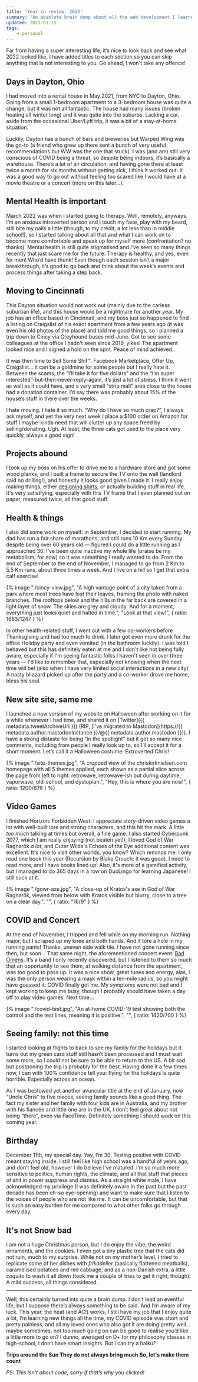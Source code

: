 ```yaml
---
title: 'Year in review: 2022'
summary: 'An absolute brain dump about all the web development I learned this year… not.'
updated: 2023-01-15
tags:
    - personal
---
```


Far from having a super interesting life, it’s nice to look back and see what 2022 looked like. I have added titles to each section so you can skip anything that is not interesting to you. Go ahead, I won't take any offence!

## Days in Dayton, Ohio

I had moved into a rental house in May 2021, from NYC to Dayton, Ohio. Going from a small 1-bedroom apartment to a 3-bedroom house was quite a change, but it was not all fantastic. The house had many issues (broken heating all winter long) and it was quite into the suburbs. Lacking a car, aside from the occasional Uber/Lyft trip, it was a bit of a stay-at-home situation.

Luckily, Dayton has a bunch of bars and breweries but Warped Wing was the go-to (a friend who grew up there sent a bunch of very useful recommendations but WW was the one that stuck). I was (and am) still very conscious of COVID being a threat, so despite being indoors, it’s basically a warehouse. There’s a lot of air circulation, and having gone there at least twice a month for six months without getting sick, I think it worked out. It was a good way to go out without feeling too scared like I would have at a movie theatre or a concert (more on this later…).

## Mental Health is important

March 2022 was when I started going to therapy. Well, remotely, anyways. I’m an anxious introverted person and I touch my face, play with my beard, still bite my nails a little (though, to my credit, a lot less than in middle school!), so I started talking about all that and what I can work on to become more comfortable and speak up for myself more (confrontation? no thanks). Mental health is still quite stigmatised and I’ve seen so many things recently that just scare me for the future. Therapy is healthy, and yes, even for men! Who’d have thunk! Even though each session isn’t a major breakthrough, it’s good to go back and think about the week’s events and process things after taking a step back.

## Moving to Cincinnati

This Dayton situation would not work out (mainly due to the carless suburban life), and this house would be a nightmare for another year. My job has an office based in Cincinnati, and my boss just so happened to find a listing on Craigslist of his exact apartment from a few years ago (it was even his old photos of the place) and told me good things, so I planned a trip down to Cincy via Greyhound buses mid-June. Got to see some colleagues at the office I hadn't seen since 2019, yikes! The apartment looked nice and I signed a hold on the spot. Peace of mind achieved.

It was then time to Sell Some Shit™. Facebook Marketplace, Offer Up, Craigslist… it can be a goldmine for some people but I really hate it. Between the scams, the “I’ll take it for five dollars” and the “I’m super interested”-but-then-never-reply-again, it’s just a lot of stress. I think it went as well as it could have, and a very small “strip mall” area close to the house had a donation container. I’d say there was probably about 15% of the house’s stuff in there over the weeks.

I hate moving. I hate it so much. “Why do I have so much crap?”, I always ask myself, and yet the very next week I place a $100 order on Amazon for stuff I maybe-kinda need that will clutter up any space freed by selling/donating. Ugh. At least, the three cats got used to the place very quickly, always a good sign!

## Projects abound

I took up my boss on his offer to drive me to a hardware store and got some wood planks, and I built a frame to secure the TV onto the wall (landlord said no drilling!), and honestly it looks good given I made it. I really enjoy making things, either [designing shirts](/designs/), or actually building stuff in real life. It's very satistfying, especially with this TV frame that I even planned out on paper, measured twice, all that good stuff.

## Health & things

I also did some work on myself: in September, I decided to start running. My dad has run a fair share of marathons, and still runs 10 Km every Sunday despite being over 60 years old — figured I could do a little running as I approached 30. I’ve been quite inactive my whole life (praise be my metabolism, for now) so it was something I really wanted to do. From the end of September to the end of November, I managed to go from 2 Km to 5.5 Km runs, about three times a week. And I live on a hill so I get that extra calf exercise!

{% image "./cincy-view.jpg", "A high vantage point of a city taken from a park where most trees have lost their leaves, framing the photo with naked branches. The rooftops below and the hills in the far back are covered in a light layer of snow. The skies are grey and cloudy. And for a moment, everything just looks quiet and halted in time.", "Look at that view!", { ratio: 1663/1247 } %}

In other health-related stuff, I went out with a few co-workers before Thanksgiving and had too much to drink. I later got even more drunk for the office Holiday party and even vomited (in the bathroom luckily). I was told I behaved but this has definitely eaten at me and I don't like not being fully aware, especially if I'm seeing fantastic folks I haven't seen in over three years — I'd like to remember that, especially not knowing when the next time will be! (also when I have very limited social interactions in a new city) A nasty blizzard picked up after the party and a co-worker drove me home, bless his soul.

## New site site, same me

I launched a new version of my website on Halloween after working on it for a while whenever I had time, and shared it on [Twitter]({{ metadata.tweetArchiveUrl }}) (RIP, [I've migrated to Mastodon](https://{{ metadata.author.mastodonInstance }}/@{{ metadata.author.mastodon }})). I have a strong distaste for being “in the spotlight” but it got so many nice comments, including from people I really look up to, so I’ll accept it for a short moment. Let’s call it a Halloween costume: Extroverted Chris!

{% image "./site-themes.jpg", "A cropped view of the chriskirknielsen.com homepage with all 5 themes applied, each shown as a partial slice across the page from left to right: retrowave, retrowave-ish but during daytime, vaporwave, old-school, and dystopian.", "Hey, this is where you are now!", { ratio: 1200/676 } %}

## Video Games

I finished Horizon: Forbidden West: I appreciate story-driven video games a lot with well-built lore and strong characters, and this hit the mark. A little _too much_ talking at times but overall, a fine game. I also started Cyberpunk 2077, which I am really enjoying (not beaten yet!), I loved God of War Ragnarök _a lot_, and Outer Wilds's Echoes of the Eye additional content was excellent. It's nice to visit other worlds, you know? Which reminds me: I only read one book this year (Recursion by Blake Crouch: it was good). I need to read more, and I have books lined up! Also, it's more of a gamified activity, but I managed to do 365 days in a row on DuoLingo for learning Japanese! I still suck at it.

{% image "./gowr-axe.jpg", "A close-up of Kratos's axe in God of War Ragnarök, viewed from below with Kratos visible but blurry, close to a tree on a clear day.", "", { ratio: "16/9" } %}

## COVID and Concert

At the end of November, I tripped and fell while on my morning run. Nothing major, but I scraped up my knee and both hands. And it tore a hole in my running pants! Thanks, uneven side walk tile. I have not gone running since then, but soon… That same night, the aforementioned concert event: [Bad Omens](https://youtu.be/Aibxit_PpAg). It’s a band I only recently discovered, but I listened to them so much that an opportunity to see them, at walking distance from the apartment, was too good to pass up. It was a nice show, great tunes and energy, alas, I was the only person wearing a mask within a ten-mile radius, so you might have guessed it: COVID finally got me. My symptoms were not bad and I kept working to keep me busy, though I probably should have taken a day off to play video games. Next time…

{% image "./covid-test.jpg", "An at-home COVID-19 test showing both the control and the test lines, meaning it is positive.", "", { ratio: 1420/700 } %}

## Seeing family: not this time

I started looking at flights to back to see my family for the holidays but it turns out my green card stuff still hasn’t been processed and I must wait some more, so I could not be sure to be able to return to the US. A bit sad but postponing the trip is probably for the best. Having done it a few times now, I can with 100% confidence tell you: flying for the holidays is quite horrible. Especially across an ocean.

As I was bestowed yet another avuncular title at the end of January, now “Uncle Chris” to five nieces, seeing family sounds like a good thing. The fact my sister and her family with four kids are in Australia, and my brother with his fiancée and little one are in the UK, I don’t feel great about not being “there”, even via FaceTime. Definitely something I should work on this coming year.

## Birthday

December 11th, my special day. Yay, I’m 30. Testing positive with COVID meant staying inside. I still feel like high school was a handful of years ago, and don’t feel old, however I do believe I’ve matured. I’m so much more sensitive to politics, human rights, the climate, and all that stuff that pieces of shit in power suppress and dismiss. As a straight white male, I have acknowledged my privilege (I was definitely aware in the past but the past decade has been oh-so eye-opening) and want to make sure that I listen to the voices of people who are not like me. It can be uncomfortable, but that is such an easy burden for me compared to what other folks go through every day.

## It's not Snow bad

I am not a huge Christmas person, but I do enjoy the vibe, the weird ornaments, and the cookies. I even got a tiny plastic tree that the cats did not ruin, much to my surprise. While not on my mother’s level, I tried to replicate some of her dishes with _frikadeller_ (basically flattened meatballs), caramelised potatoes and red cabbage, and as a non-Danish extra, a little _coquito_ to wash it all down (took me a couple of tries to get it right, though). A mild success, all things considered.

<hr>

Well, this certainly turned into quite a brain dump. I don’t lead an eventful life, but I suppose there’s always something to be said. And I’m aware of my luck. This year, the heat (and AC!) works, I still have my job that I enjoy quite a lot, I’m learning new things all the time, my COVID episode was short and pretty painless, and all my loved ones who also got it are doing pretty well… maybe sometimes, not too much going on can be good to realise you’d like a little more to go on? I dunno, averaged on D+ for my philosophy classes in high-school, I don’t have smart insights. But I can try a haiku?

**Trips around the Sun
They do not always bring much
So, let's make them count**

_PS: This isn’t about code, sorry if that’s why you clicked!_
